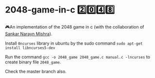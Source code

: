 # 2048-game-in-c 2️⃣0️⃣4️⃣8️⃣
🎮An implementation of the 2048 game in c (with the collaboration of [Sankar Narayn Mishra](https://www.linkedin.com/in/sankarmisra90/?originalSubdomain=in)). 

Install ```0ncurses``` library in ubuntu by the sudo command ```sudo apt-get install libncurses5-dev```

Run the command ```gcc -o 2048_game 2048_game.c manual.c -lncurses``` to create binary file ```2048_game```.

Check the master branch also.

